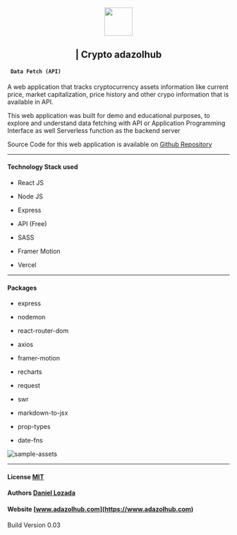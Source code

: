 <h1 align="center" >
  <a href="https://www.adazolhub.com">
    <img src="https://firebasestorage.googleapis.com/v0/b/djlozada.appspot.com/o/mdx%2Freadme-logo.svg?alt=media&token=1a4bad4d-0168-40be-9082-efb5fa244915" height="64"/>
  </a>

</h1>
<h2 align='center'> | Crypto <span>adazolhub</span> </h2>

<h4><code> Data Fetch (API) </code></h4>

A web application that tracks cryptocurrency assets information like current price, market capitalization, price history and other crypo information that is available in API.



This web application was built for demo and educational purposes, to explore and understand data fetching with API or Application Programming Interface as well Serverless function as the backend server

Source Code for this web application is available on [Github Repository](https://github.com/adazol123/data-fetch-api)

---

#### Technology Stack used

* React JS

* Node JS

* Express

* API (Free)

* SASS

* Framer Motion

* Vercel

---

#### Packages

 - express

 - nodemon

 - react-router-dom

 - axios

 - framer-motion

 - recharts

 - request

 - swr
 
 - markdown-to-jsx

 - prop-types

 - date-fns


![sample-assets](https://firebasestorage.googleapis.com/v0/b/djlozada.appspot.com/o/mdx%2Fcrypto-update-01.png?alt=media&token=9f819a8a-c4dc-4d90-b696-5979fc5f0d86)

---

#### License [MIT](https://www.github.com/adazol123)

#### Authors [Daniel Lozada](https://www.github.com/adazol123)
#### Website [www.adazolhub.com](https://www.adazolhub.com)

Build Version 0.03
